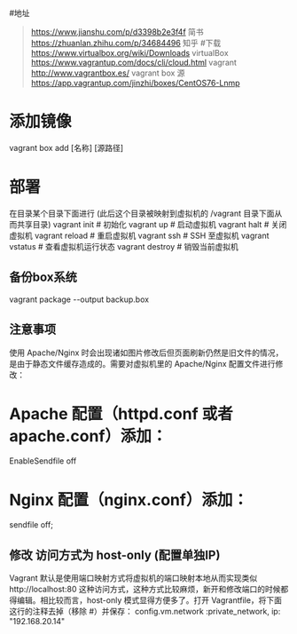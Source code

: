 #地址
> https://www.jianshu.com/p/d3398b2e3f4f  简书
> https://zhuanlan.zhihu.com/p/34684496   知乎
#下载
> https://www.virtualbox.org/wiki/Downloads      virtualBox
> https://www.vagrantup.com/docs/cli/cloud.html   vagrant
> http://www.vagrantbox.es/                       vagrant box 源
>https://app.vagrantup.com/jinzhi/boxes/CentOS76-Lnmp

# 添加镜像
vagrant box add [名称] [源路径]

# 部署
在目录某个目录下面进行 (此后这个目录被映射到虚拟机的 /vagrant 目录下面从而共享目录)
vagrant init  # 初始化
vagrant up  # 启动虚拟机
vagrant halt  # 关闭虚拟机
vagrant reload  # 重启虚拟机
vagrant ssh  # SSH 至虚拟机
vagrant vstatus  # 查看虚拟机运行状态
vagrant destroy  # 销毁当前虚拟机

## 备份box系统
vagrant package --output backup.box

## 注意事项
使用 Apache/Nginx 时会出现诸如图片修改后但页面刷新仍然是旧文件的情况，是由于静态文件缓存造成的。需要对虚拟机里的 Apache/Nginx 配置文件进行修改：
# Apache 配置（httpd.conf 或者 apache.conf）添加：
EnableSendfile off

# Nginx 配置（nginx.conf）添加：
sendfile off;



## 修改 访问方式为 host-only (配置单独IP)
Vagrant 默认是使用端口映射方式将虚拟机的端口映射本地从而实现类似 http://localhost:80 这种访问方式，这种方式比较麻烦，新开和修改端口的时候都得编辑。相比较而言，host-only 模式显得方便多了。打开 Vagrantfile，将下面这行的注释去掉（移除 #）并保存：
config.vm.network :private_network, ip: "192.168.20.14"
